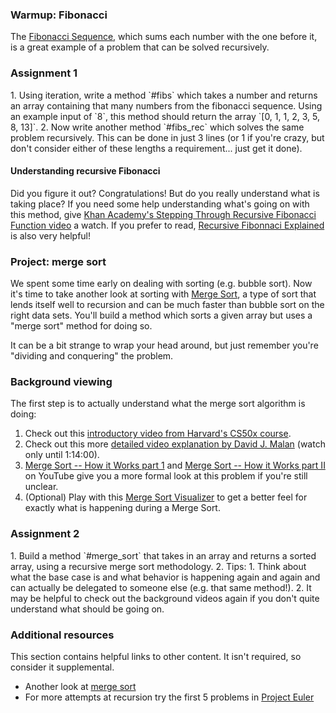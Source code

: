### Warmup: Fibonacci

The [Fibonacci Sequence](http://en.wikipedia.org/wiki/Fibonacci_number), which sums each number with the one before it, is a great example of a problem that can be solved recursively.

### Assignment 1

<div class="lesson-content__panel" markdown="1">
  1. Using iteration, write a method `#fibs` which takes a number and returns an array containing that many numbers from the fibonacci sequence. Using an example input of `8`, this method should return the array `[0, 1, 1, 2, 3, 5, 8, 13]`.
  2. Now write another method `#fibs_rec` which solves the same problem recursively.  This can be done in just 3 lines (or 1 if you're crazy, but don't consider either of these lengths a requirement... just get it done).
</div>

#### Understanding recursive Fibonacci

Did you figure it out? Congratulations! But do you really understand what is taking place? If you need some help understanding what's going on with this method, give [Khan Academy's Stepping Through Recursive Fibonacci Function video](https://www.youtube.com/watch?v=zg-ddPbzcKM) a watch. If you prefer to read, [Recursive Fibonnaci Explained](https://medium.com/launch-school/recursive-fibonnaci-method-explained-d82215c5498e) is also very helpful!

### Project: merge sort

We spent some time early on dealing with sorting (e.g. bubble sort).  Now it's time to take another look at sorting with [Merge Sort](http://en.wikipedia.org/wiki/Merge_sort), a type of sort that lends itself well to recursion and can be much faster than bubble sort on the right data sets.  You'll build a method which sorts a given array but uses a "merge sort" method for doing so.

It can be a bit strange to wrap your head around, but just remember you're "dividing and conquering" the problem.

### Background viewing

The first step is to actually understand what the merge sort algorithm is doing:

1. Check out this [introductory video from Harvard's CS50x course](https://youtu.be/Ns7tGNbtvV4).
2. Check out this more [detailed video explanation by David J. Malan](https://www.youtube.com/watch?v=uEbdK2CG_B8&feature=youtu.be&t=1h2m) (watch only until 1:14:00).
3. [Merge Sort -- How it Works part 1](https://www.youtube.com/watch?v=OAsokGNa18k) and [Merge Sort -- How it Works part II](http://www.youtube.com/watch?v=nNhpFO9CmPs) on YouTube give you a more formal look at this problem if you're still unclear.
4. (Optional) Play with this [Merge Sort Visualizer](https://www.hackerearth.com/practice/algorithms/sorting/merge-sort/visualize/) to get a better feel for exactly what is happening during a Merge Sort.

### Assignment 2
<div class="lesson-content__panel" markdown="1">
  1. Build a method `#merge_sort` that takes in an array and returns a sorted array, using a recursive merge sort methodology.
  2. Tips:
      1. Think about what the base case is and what behavior is happening again and again and can actually be delegated to someone else (e.g. that same method!).
      2. It may be helpful to check out the background videos again if you don't quite understand what should be going on.
</div>

### Additional resources
This section contains helpful links to other content. It isn't required, so consider it supplemental.

* Another look at [merge sort](http://www.sorting-algorithms.com/merge-sort)
* For more attempts at recursion try the first 5 problems in [Project Euler](https://projecteuler.net/problems)
